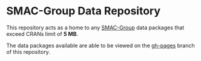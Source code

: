 # SMAC-Group Data Repository
This repository acts as a home to any [SMAC-Group](http://smac-group.com/) data packages that exceed CRANs limit of **5 MB**. 

The data packages available are able to be viewed on the [gh-pages](https://github.com/SMAC-Group/datarepo/tree/gh-pages) branch of this repository.
